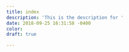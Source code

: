 ```yaml
---
title: index
description: 'This is the description for '
date: 2018-09-25 16:31:58 -0400
color: 
draft: true

---
```

